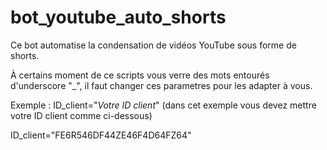 # bot_youtube_auto_shorts
Ce bot automatise la condensation de vidéos YouTube sous forme de shorts.

À certains moment de ce scripts vous verre des mots entourés d'underscore "_", il faut changer ces parametres pour les adapter à vous.

Exemple :
ID_client="_Votre ID client_" (dans cet exemple vous devez mettre votre ID client comme ci-dessous)

ID_client="FE6R546DF44ZE46F4D64FZ64"
